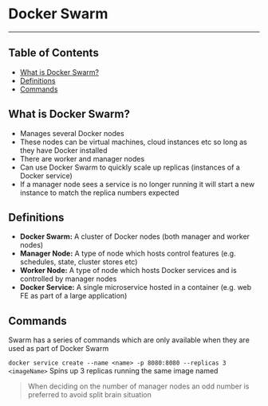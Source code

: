 # Docker Swarm

- - - -

## Table of Contents

* [What is Docker Swarm?](https://github.com/Mr-Bally/DevNotes/blob/main/Docker/dockerSwarm.md#what-is-docker-swarm)
* [Definitions](https://github.com/Mr-Bally/DevNotes/blob/main/Docker/dockerCompose.md#definitions)
* [Commands](https://github.com/Mr-Bally/DevNotes/blob/main/Docker/dockerCompose.md#commands)

## What is Docker Swarm?

* Manages several Docker nodes
* These nodes can be virtual machines, cloud instances etc so long as they have Docker installed
* There are worker and manager nodes
* Can use Docker Swarm to quickly scale up replicas (instances of a Docker service)
* If a manager node sees a service is no longer running it will start a new instance to match the replica numbers expected

## Definitions

* __Docker Swarm:__  A cluster of Docker nodes (both manager and worker nodes)
* __Manager Node:__ A type of node which hosts control features (e.g. schedules, state, cluster stores etc)
* __Worker Node:__ A type of node which hosts Docker services and is controlled by manager nodes
* __Docker Service:__ A single microservice hosted in a container (e.g. web FE as part of a large application)

## Commands

Swarm has a series of commands which are only available when they are used as part of Docker Swarm

`docker service create --name <name> -p 8080:8080 --replicas 3 <imageName>` Spins up 3 replicas running the same image named

> When deciding on the number of manager nodes an odd number is preferred to avoid split brain situation
